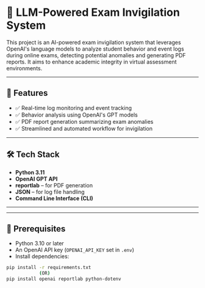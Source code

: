 # 🧠 LLM-Powered Exam Invigilation System

This project is an AI-powered exam invigilation system that leverages OpenAI's language models to analyze student behavior and event logs during online exams, detecting potential anomalies and generating PDF reports. It aims to enhance academic integrity in virtual assessment environments.

---

## 🚀 Features

- ✅ Real-time log monitoring and event tracking
- ✅ Behavior analysis using OpenAI's GPT models
- ✅ PDF report generation summarizing exam anomalies
- ✅ Streamlined and automated workflow for invigilation

---

## 🛠️ Tech Stack

- **Python 3.11**
- **OpenAI GPT API**
- **reportlab** – for PDF generation
- **JSON** – for log file handling
- **Command Line Interface (CLI)**

---


---

## 📌 Prerequisites

- Python 3.10 or later
- An OpenAI API key (`OPENAI_API_KEY` set in `.env`)
- Install dependencies:

```bash
pip install -r requirements.txt
            (OR)
pip install openai reportlab python-dotenv

